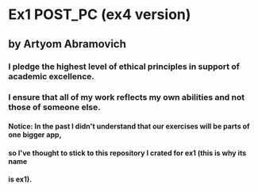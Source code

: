 # Ex1 POST_PC (ex4 version)
## by Artyom Abramovich

### I pledge the highest level of ethical principles in support of academic excellence.
### I ensure that all of my work reflects my own abilities and not those of someone else.

#### Notice: In the past I didn't understand that our exercises will be parts of one bigger app,
####            so I've thought to stick to this repository I crated for ex1 (this is why its name
####            is ex1). 
